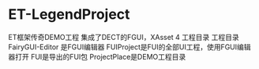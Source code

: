 # ET-LegendProject
ET框架传奇DEMO工程
集成了DECT的FGUI，XAsset 4
工程目录
工程目录FairyGUI-Editor 是FGUI编辑器
FUIProject是FUI的全部UI工程，使用FGUI编辑器打开
FUI是导出的FUI包
ProjectPlace是DEMO工程目录
